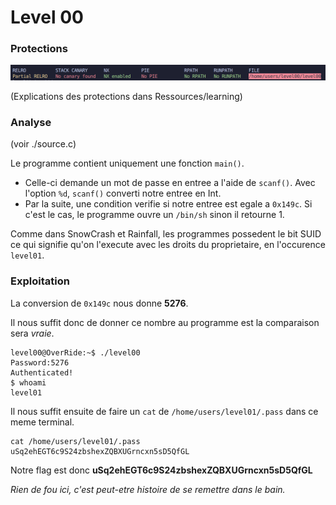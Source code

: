 # Level 00

### Protections

![](Ressources/protections.png)

(Explications des protections dans Ressources/learning)

### Analyse

(voir ./source.c)

Le programme contient uniquement une fonction `main()`.

* Celle-ci demande un mot de passe en entree a l'aide de `scanf()`. Avec l'option `%d`, `scanf()` converti notre entree en Int.
* Par la suite, une condition verifie si notre entree est egale a `0x149c`. Si c'est le cas, le programme ouvre un `/bin/sh` sinon il retourne 1.

Comme dans SnowCrash et Rainfall, les programmes possedent le bit SUID ce qui signifie qu'on l'execute avec les droits du proprietaire, en l'occurence `level01`.

### Exploitation

La conversion de `0x149c` nous donne **5276**.

Il nous suffit donc de donner ce nombre au programme est la comparaison sera *vraie*.

```
level00@OverRide:~$ ./level00
Password:5276
Authenticated!
$ whoami
level01
```

Il nous suffit ensuite de faire un `cat` de `/home/users/level01/.pass` dans ce meme terminal.

```
cat /home/users/level01/.pass
uSq2ehEGT6c9S24zbshexZQBXUGrncxn5sD5QfGL
```

Notre flag est donc **uSq2ehEGT6c9S24zbshexZQBXUGrncxn5sD5QfGL**

*Rien de fou ici, c'est peut-etre histoire de se remettre dans le bain.*
